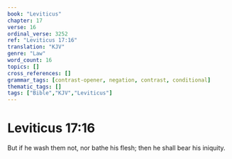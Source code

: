 ```yaml
---
book: "Leviticus"
chapter: 17
verse: 16
ordinal_verse: 3252
ref: "Leviticus 17:16"
translation: "KJV"
genre: "Law"
word_count: 16
topics: []
cross_references: []
grammar_tags: [contrast-opener, negation, contrast, conditional]
thematic_tags: []
tags: ["Bible","KJV","Leviticus"]
---
```


# Leviticus 17:16

But if he wash them not, nor bathe his flesh; then he shall bear his iniquity.
